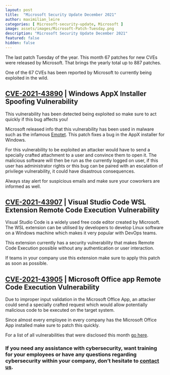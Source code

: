 ```yaml
---
layout: post
title:  "Microsoft Security Update December 2021"
author: maximilian_leire
categories: [ Microsoft-security-update, Microsoft ]
image: assets/images/Microsoft-Patch-Tuesday.png
description: "Microsoft Security Update December 2021"
featured: false
hidden: false
---
```


The last patch Tuesday of the year. This month 67 patches for new CVEs were released by Microsoft. That brings the yearly total up to 887 patches.

One of the 67 CVEs has been reported by Microsoft to currently being exploited in the wild.

## [CVE-2021-43890](https://msrc.microsoft.com/update-guide/vulnerability/CVE-2021-43890) | Windows AppX Installer Spoofing Vulnerability
This vulnerability has been detected being exploited so make sure to act quickly if this bug affects you!

Microsoft released info that this vulnerability has been used in malware such as the infamous [Emotet](https://www.hornetsecurity.com/us/knowledge-base/emotet/). This patch fixes a bug in the AppX installer for Windows.

For this vulnerability to be exploited an attacker would have to send a specially crafted attachment to a user and convince them to open it. The malicious software will then be run as the currently logged on user, if this user has administrator rights or this bug can be paired with an escalation of privilege vulnerability, it could have disastrous consequences.

Always stay alert for suspicious emails and make sure your coworkers are informed as well.

## [CVE-2021-43907](https://msrc.microsoft.com/update-guide/vulnerability/CVE-2021-42907) | Visual Studio Code WSL Extension Remote Code Execution Vulnerability
Visual Studio Code is a widely used free code editor created by Microsoft. The WSL extension can be utilised by developers to develop Linux software on a Windows machine which makes it very popular with DevOps teams.

This extension currently has a security vulnerability that makes Remote Code Execution possible without any authentication or user interaction.

If teams in your company use this extension make sure to apply this patch as soon as possible.


## [CVE-2021-43905](https://msrc.microsoft.com/update-guide/vulnerability/CVE-2021-43905) | Microsoft Office app Remote Code Execution Vulnerability
Due to improper input validation in the Microsoft Office App, an attacker could send a specially crafted request which would allow potentially malicious code to be executed on the target system.

Since almost every employee in every company has the Microsoft Office App installed make sure to patch this quickly.


For a list of all vulnerabilities that were disclosed this month [go here](https://msrc.microsoft.com/update-guide).


### If you need any assistance with cybersecurity, want training for your employees or have any questions regarding cybersecurity within your company, don’t hesitate to [contact us](https://www.ordina.be/diensten/security-and-privacy/).
